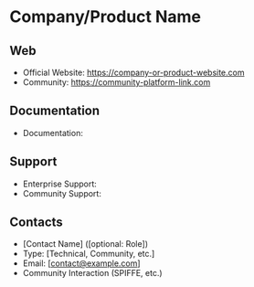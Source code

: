 <!--
This is a template for the technical contact information for a vendor companies.

It's best to align the format of all the technical contact information in this
folder similar to this template. This will make it easier for the community 
to find the information they need.

However, this template is a recommendation as a starting point.
You don't have to follow it exactly. 
Feel free to add or remove sections as needed while keeping the information
clear and concise.
-->

# Company/Product Name

## Web

* Official Website: https://company-or-product-website.com
* Community: https://community-platform-link.com <!-- optional -->

## Documentation

* Documentation: <Link to Documentation>

## Support

* Enterprise Support: <Link to Enterprise Support>
* Community Support: <Link to Community Support>

## Contacts

* [Contact Name] ([optional: Role])
* Type: [Technical, Community, etc.]
* Email: [contact@example.com]
* Community Interaction (SPIFFE, etc.) <!-- optional -->
